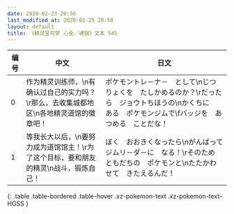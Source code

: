 ```yaml
---
date: 2020-02-23 20:56
last_modified_at: 2020-02-25 20:50
layout: default
title: 《精灵宝可梦 心金／魂银》文本 545
---
```

| 编号 | 中文 | 日文 |
| ---- | ---- | ---- |
| 0 | 作为精灵训练师，\n有确认过自己的实力吗？\r那么，去收集城都地区\n各地精灵道馆的徽章吧！ | ポケモントレ－ナ－　として\nじつりょくを　たしかめるのか？\rだったら　ジョウトちほうの\nかくちに　ある　ポケモンジムで\fバッジを　あつめる　ことだな！ |
| 1 | 等我长大以后，\n要努力成为道馆馆主！\r为了这个目标，要和朋友的精灵\n战斗，锻炼自己！ | ぼく　おおきくなったら\nがんばって　ジムリ－ダ－に　なる！\rそのため　ともだちの　ポケモンと\nたたかわせて　きたえるんだ！ |
{: .table .table-bordered .table-hover .xz-pokemon-text .xz-pokemon-text-HGSS }
